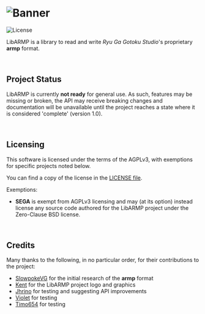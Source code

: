 ![Banner](https://github.com/user-attachments/assets/e66bc074-920d-49f3-8deb-011f2eaaac5e)
=====

![License](https://img.shields.io/badge/License-AGPLv3-blue.svg)

LibARMP is a library to read and write _Ryu Ga Gotoku Studio_'s proprietary **armp** format.

<br/>

## Project Status

LibARMP is currently **not ready** for general use. As such, features may be missing or broken, the API may receive breaking changes and documentation will be unavailable until the project reaches a state where it is considered 'complete' (version 1.0).

<br/>

## Licensing

This software is licensed under the terms of the AGPLv3, with exemptions for specific projects noted below.

You can find a copy of the license in the [LICENSE file](LICENSE).

Exemptions:
* **SEGA** is exempt from AGPLv3 licensing and may (at its option) instead license any source code authored for the LibARMP project under the Zero-Clause BSD license.

<br/>

## Credits

Many thanks to the following, in no particular order, for their contributions to the project:

* [SlowpokeVG](https://github.com/SlowpokeVG) for the initial research of the **armp** format
* [Kent](https://github.com/Constasis) for the LibARMP project logo and graphics
* [Jhrino](https://github.com/Fronkln) for testing and suggesting API improvements
* [Violet](https://github.com/SamuraiOndo) for testing
* [Timo654](https://github.com/Timo654) for testing
